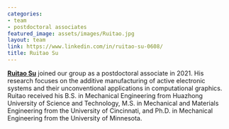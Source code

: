 ```yaml
---
categories:
- team
- postdoctoral associates
featured_image: assets/images/Ruitao.jpg
layout: team
link: https://www.linkedin.com/in/ruitao-su-0608/
title: Ruitao Su
---
```


**[Ruitao Su](https://www.linkedin.com/in/ruitao-su-0608/)** joined our group as a postdoctoral associate in 2021. His research focuses on the additive manufacturing of active electronic systems and their unconventional applications in computational graphics. Ruitao received his B.S. in Mechanical Engineering from Huazhong University of Science and Technology, M.S. in Mechanical and Materials Engineering from the University of Cincinnati, and Ph.D. in Mechanical Engineering from the University of Minnesota.